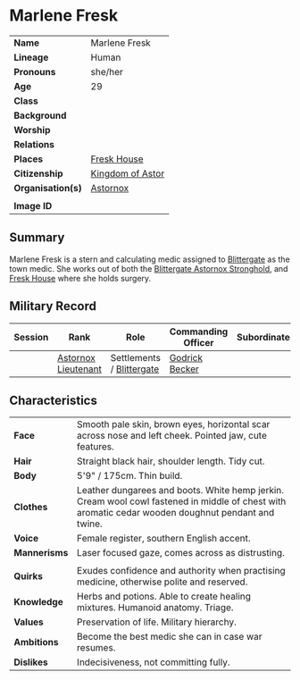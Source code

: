 # Marlene Fresk

|||
| --- | --- |
| **Name** | Marlene Fresk | character.4
| **Lineage** | Human |
| **Pronouns** | she/her |
| **Age** | 29 |
| **Class** | |
| **Background** | |
| **Worship** | |
| **Relations** | |
| **Places** | [Fresk House](../places/buildings/houses/fresk-house.md) |
| **Citizenship** | [Kingdom of Astor](../civilisations/kingdom-of-astor/kingdom-of-astor.md) |
| **Organisation(s)** | [Astornox](../organisations/government/astornox/astornox.md) |
|||
| **Image ID** | |

## Summary

Marlene Fresk is a stern and calculating medic assigned to [Blittergate](../places/towns/blittergate.md) as the town medic. She works out of both the [Blittergate Astornox Stronghold](../places/strongholds/blittergate-astornox-stronghold.md), and [Fresk House](../places/buildings/houses/fresk-house.md) where she holds surgery.

## Military Record

| Session | Rank | Role | Commanding Officer | Subordinates |
|:---:| --- | --- | --- | --- |
|| [Astornox Lieutenant](../organisations/government/astornox/ranks/astornox-lieutenant.md) | Settlements / [Blittergate](../places/towns/blittergate.md) | [Godrick Becker](godrick-becker.md) ||

## Characteristics

| | |
| --- | --- |
| **Face** | Smooth pale skin, brown eyes, horizontal scar across nose and left cheek. Pointed jaw, cute features. | characteristics.2
| **Hair** | Straight black hair, shoulder length. Tidy cut. |
| **Body** | 5'9" / 175cm. Thin build. |
| **Clothes** | Leather dungarees and boots. White hemp jerkin.<br>Cream wool cowl fastened in middle of chest with aromatic cedar wooden doughnut pendant and twine. |
| **Voice** | Female register, southern English accent. |
| **Mannerisms** | Laser focused gaze, comes across as distrusting. |
| | |
| **Quirks** | Exudes confidence and authority when practising medicine, otherwise polite and reserved. |
| **Knowledge** | Herbs and potions. Able to create healing mixtures. Humanoid anatomy. Triage. |
| **Values** | Preservation of life. Military hierarchy. |
| **Ambitions** | Become the best medic she can in case war resumes. |
| **Dislikes** | Indecisiveness, not committing fully. |
